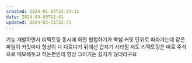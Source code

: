 ```yaml
---
created: 2024-01-04T22:54:11
date: 2024-03-03T11:41
updated: 2024-03-31T22:43
---
```

기능 개발하면서 리팩토링 동시에 하면 협업하기가 빡셈
커밋 단위로 따라가는데 같은 파일이 커밋마다 형상이 다 다르다가 뒤에선 갑자기 사라짐
저도 리팩토링은 따로 주석으로 메모해두고 하는편인데 항상 그러기는 쉽지가 않더라구요